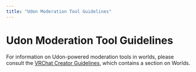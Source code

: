 ```yaml
---
title: "Udon Moderation Tool Guidelines"
---
```


# Udon Moderation Tool Guidelines

For information on Udon-powered moderation tools in worlds, please consult the [VRChat Creator Guidelines](https://hello.vrchat.com/creator-guidelines), which contains a section on Worlds. 
